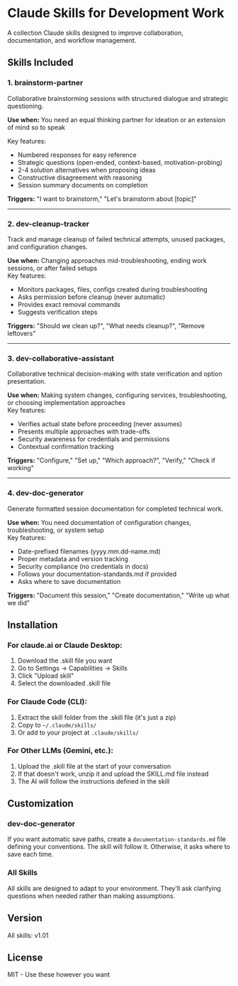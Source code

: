 # Claude Skills for Development Work

A collection Claude skills designed to improve collaboration, documentation, and workflow management.

## Skills Included

### 1. brainstorm-partner
Collaborative brainstorming sessions with structured dialogue and strategic questioning.

**Use when:** You need an equal thinking partner for ideation or an extension of mind so to speak  

Key features:
- Numbered responses for easy reference
- Strategic questions (open-ended, context-based, motivation-probing)
- 2-4 solution alternatives when proposing ideas
- Constructive disagreement with reasoning
- Session summary documents on completion

**Triggers:** "I want to brainstorm," "Let's brainstorm about [topic]"

---

### 2. dev-cleanup-tracker
Track and manage cleanup of failed technical attempts, unused packages, and configuration changes.

**Use when:** Changing approaches mid-troubleshooting, ending work sessions, or after failed setups  
Key features:
- Monitors packages, files, configs created during troubleshooting
- Asks permission before cleanup (never automatic)
- Provides exact removal commands
- Suggests verification steps

**Triggers:** "Should we clean up?", "What needs cleanup?", "Remove leftovers"

---

### 3. dev-collaborative-assistant
Collaborative technical decision-making with state verification and option presentation.

**Use when:** Making system changes, configuring services, troubleshooting, or choosing implementation approaches  
Key features:
- Verifies actual state before proceeding (never assumes)
- Presents multiple approaches with trade-offs
- Security awareness for credentials and permissions
- Contextual confirmation tracking

**Triggers:** "Configure," "Set up," "Which approach?", "Verify," "Check if working"

---

### 4. dev-doc-generator
Generate formatted session documentation for completed technical work.

**Use when:** You need documentation of configuration changes, troubleshooting, or system setup  
Key features:
- Date-prefixed filenames (yyyy.mm.dd-name.md)
- Proper metadata and version tracking
- Security compliance (no credentials in docs)
- Follows your documentation-standards.md if provided
- Asks where to save documentation

**Triggers:** "Document this session," "Create documentation," "Write up what we did"

## Installation

### For claude.ai or Claude Desktop:
1. Download the .skill file you want
2. Go to Settings → Capabilities → Skills
3. Click "Upload skill"
4. Select the downloaded .skill file

### For Claude Code (CLI):
1. Extract the skill folder from the .skill file (it's just a zip)
2. Copy to `~/.claude/skills/`
3. Or add to your project at `.claude/skills/`

### For Other LLMs (Gemini, etc.):
1. Upload the .skill file at the start of your conversation
2. If that doesn't work, unzip it and upload the SKILL.md file instead
3. The AI will follow the instructions defined in the skill

## Customization

### dev-doc-generator
If you want automatic save paths, create a `documentation-standards.md` file defining your conventions. The skill will follow it. Otherwise, it asks where to save each time.

### All Skills
All skills are designed to adapt to your environment. They'll ask clarifying questions when needed rather than making assumptions.

## Version
All skills: v1.01

## License
MIT - Use these however you want
